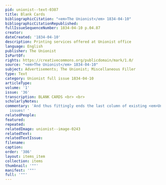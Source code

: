 ```yaml
---
pid: unionist--text-0387
title: Blank Cards
bibliographicCitation: "<em>The Unionist</em> 1834-04-10"
bibliographicCitationRepublished: 
fullIssueSequenceNumber: 1834-04-10 p.04.87
creator: 
dateCreated: '1834-04-10'
description: Printing services offered at Unionist office
language: English
publisher: The Unionist
IsPartOf: 
rights: https://creativecommons.org/publicdomain/mark/1.0/
source: "<em>The Unionist</em> 1834-04-10"
subject: Advertisements; The Unionist; Miscellaneous Filler
type: Text
category: Unionist full issue 1834-04-10
articleType: 
volume: '1'
issue: '36'
transcription: BLANK CARDS <br> <br>
scholarlyNotes: 
commentary: 'And thus fittingly ends the last column of existing <em>Unionist</em>
  issues! '
relatedPeople: 
featured: 
repeated: 
relatedImage: unionist--image-0243
relatedText: 
relatedTextIssue: 
filename: 
caption: 
order: '386'
layout: items_item
collection: items
thumbnail: '""'
manifest: '""'
full: '""'
---
```

